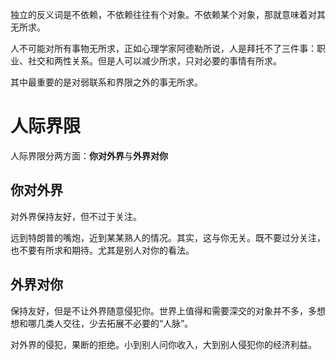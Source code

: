 独立的反义词是不依赖，不依赖往往有个对象。不依赖某个对象，那就意味着对其无所求。

人不可能对所有事物无所求，正如心理学家阿德勒所说，人是拜托不了三件事：职业、社交和两性关系。但是人可以减少所求，只对必要的事情有所求。

其中最重要的是对弱联系和界限之外的事无所求。

# 人际界限

人际界限分两方面：**你对外界**与**外界对你**

## 你对外界

对外界保持友好，但不过于关注。

远到特朗普的嘴炮，近到某某熟人的情况。其实，这与你无关。既不要过分关注，也不要有所求和期待。尤其是别人对你的看法。

## 外界对你

保持友好，但是不让外界随意侵犯你。世界上值得和需要深交的对象并不多，多想想和哪几类人交往，少去拓展不必要的“人脉”。

对外界的侵犯，果断的拒绝。小到别人问你收入，大到别人侵犯你的经济利益。
